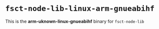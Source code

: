 # `fsct-node-lib-linux-arm-gnueabihf`

This is the **arm-uknown-linux-gnueabihf** binary for `fsct-node-lib`
